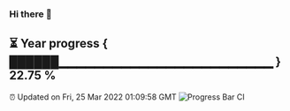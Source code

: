 ### Hi there 👋
⏳ Year progress { ██████▁▁▁▁▁▁▁▁▁▁▁▁▁▁▁▁▁▁▁▁▁▁▁▁ } 22.75 %
---
⏰ Updated on Fri, 25 Mar 2022 01:09:58 GMT
![Progress Bar CI](https://github.com/liununu/liununu/workflows/Progress%20Bar%20CI/badge.svg)
